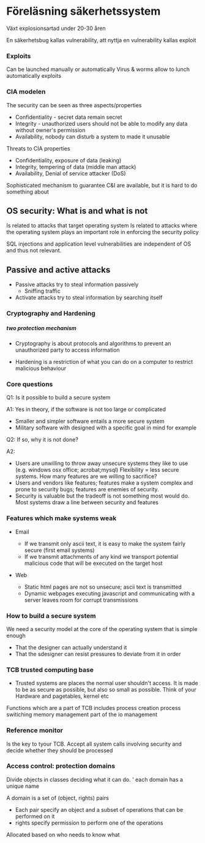 # Föreläsning säkerhetssystem
Växt explosionsartad under 20-30 åren

En säkerhetsbug kallas vulnerability, att nyttja en vulnerability kallas exploit

### Exploits
Can be launched manually or automatically
Virus & worms allow to lunch automatically exploits


### CIA modelen
The security can be seen as three aspects/properties

* Confidentiality - secret data remain secret 
* Integrity - unauthorized users should not be able to modify any data without owner's permission
* Availability, nobody can disturb a system to made it unusable

Threats to CIA properties 
* Confidentiality, exposure of data (leaking)
* Integrity, tempering of data (middle man attack)
* Availability, Denial of service attacker (DoS)

Sophisticated mechanism to guarantee C&I are available, but it is hard to do something about

## OS security: What is and what is not

Is related to attacks that target operating system
Is related to attacks where the operating system plays an important role in enforcing the security policy

SQL injections and application level vulnerabilities are independent of OS and thus not relevant. 

## Passive and active attacks
* Passive attacks try to steal information passively
  * Sniffing traffic
* Activate attacks try to steal information by searching itself

### Cryptography and Hardening 
##### two protection mechanism 
* Cryptography is about protocols and algorithms to prevent an unauthorized party to access information

* Hardening is a restriction of what you can do on a computer to restrict malicious behaviour

### Core questions
 Q1: Is it possible to build a secure system
 
 A1: Yes in theory, if the software is not too large or complicated

   * Smaller and simpler software entails a more secure system
   * Military software with designed with a specific goal in mind for example

Q2: If so, why it is not done?

A2: 

* Users are unwilling to throw away unsecure systems they like to use (e.g. windows osx office; acrobat;mysql)
Flexibility = less secure systems. How many features are we willing to sacrifice?
* Users and vendors like features; features make a system complex and prone to security bugs; features are enemies of security. 
* Security is valuable but the tradeoff is not something most would do. Most systems draw a line between security and features

### Features which make systems weak
* Email
  * If we transmit only ascii text, it is easy to make the system fairly secure (first email systems)
  * If we transmit attachments of any kind we transport potential malicious code that will be executed on the target host

* Web
  * Static html pages are not so unsecure; ascii text is transmitted
  * Dynamic webpages executing javascript and communicating with a server leaves room for corrupt transmissions

### How to build a secure system
We need a security model at the core of the operating system that is simple enough

* That the designer can actually understand it 
* That the sdesigner can resist pressures to deviate from it in order 
  

### TCB trusted computing base
* Trusted systems are places the normal user shouldn't access. It is made to be as secure as possible, but also so small as possible. Think of your Hardware and pagetables, kernel etc

Functions which are a part of TCB includes
process creation
process switiching
memory management
part of the io management

### Reference monitor
Is the key to tyour TCB. Accept all system calls involving security and decide whether they should be processed

### Access control: protection domains
Divide objects in classes deciding what it can do. 
'
each domain has a unique name

A domain is a set of (object, rights) pairs

* Each pair specify an object and a subset of operations that can be performed on it
* rights specify permission to perform one of the operations
  
Allocated based on who needs to know what
